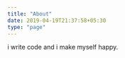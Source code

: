```yaml
---
title: "About"
date: 2019-04-19T21:37:58+05:30
type: "page"
---
```


i write code and i make myself happy.
